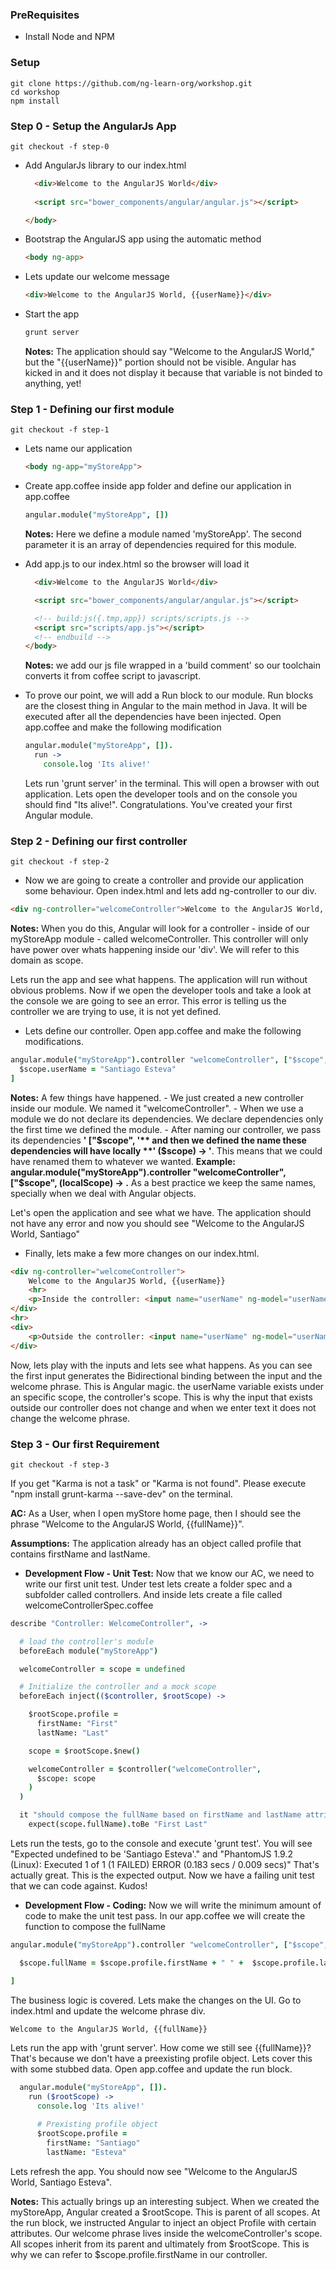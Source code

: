 ### PreRequisites

- Install Node and NPM

### Setup

    git clone https://github.com/ng-learn-org/workshop.git
    cd workshop
    npm install

### Step 0 - Setup the AngularJs App

    git checkout -f step-0

- Add AngularJs library to our index.html

    ``` html
      <div>Welcome to the AngularJS World</div>
      
      <script src="bower_components/angular/angular.js"></script>
    
    </body>
    ```

- Bootstrap the AngularJS app using the automatic method

    ``` html
    <body ng-app>
    ```

- Lets update our welcome message

    ``` html
    <div>Welcome to the AngularJS World, {{userName}}</div>
    ```

- Start the app

    ``` coffeescript
    grunt server
    ```

  **Notes:** The application should say "Welcome to the AngularJS World," but the "{{userName}}" portion should not be visible. Angular has kicked in and it does not display it because that variable is not binded to anything, yet!

### Step 1 - Defining our first module

    git checkout -f step-1

- Lets name our application

    ``` html
    <body ng-app="myStoreApp">
    ```

- Create app.coffee inside app folder and define our application in app.coffee

    ``` coffeescript
    angular.module("myStoreApp", [])
    ```

  **Notes:** Here we define a module named 'myStoreApp'. The second parameter it is an array of dependencies required for this module.

- Add app.js to our index.html so the browser will load it

    ``` html
      <div>Welcome to the AngularJS World</div>
   
      <script src="bower_components/angular/angular.js"></script>
   
      <!-- build:js({.tmp,app}) scripts/scripts.js -->
      <script src="scripts/app.js"></script>
      <!-- endbuild -->
    </body>
    ```

  **Notes:** we add our js file wrapped in a 'build comment' so our toolchain converts it from coffee script to javascript.

- To prove our point, we will add a Run block to our module. Run blocks are the closest thing in Angular to the main method in Java.
  It will be executed after all the dependencies have been injected. Open app.coffee and make the following modification

    ``` coffeescript
    angular.module("myStoreApp", []).
      run ->
        console.log 'Its alive!'
    ```

  Lets run 'grunt server' in the terminal. This will open a browser with out application. Lets open the developer tools and on the console you should find "Its alive!".
  Congratulations. You've created your first Angular module.

### Step 2 - Defining our first controller

    git checkout -f step-2

- Now we are going to create a controller and provide our application some behaviour. Open index.html and lets add ng-controller to our div.

 ``` html
 <div ng-controller="welcomeController">Welcome to the AngularJS World, {{userName}}</div>
 ```

 **Notes:** When you do this, Angular will look for a controller - inside of our myStoreApp module - called welcomeController. This controller will only have power over whats happening inside our 'div'. We will refer to this domain as scope.

 Lets run the app and see what happens. The application will run without obvious problems. Now if we open the developer tools and take a look at the console we are going to see an error. This error is telling us the controller we are trying to use, it is not yet defined.

 - Lets define our controller. Open app.coffee and make the following modifications.

 ``` coffeescript
 angular.module("myStoreApp").controller "welcomeController", ["$scope", ($scope) ->
   $scope.userName = "Santiago Esteva"
 ]
 ```

 **Notes:** A few things have happened.
    - We just created a new controller inside our module. We named it "welcomeController".
    - When we use a module we do not declare its dependencies. We declare dependencies only the first time we defined the module.
    - After naming our controller, we pass its dependencies **' ["$scope", '** and then we defined the name these dependencies will have locally **' ($scope) -> '**. This means that we could have renamed them to whatever we wanted. **Example:  angular.module("myStoreApp").controller "welcomeController", ["$scope", (localScope) -> .**
As a best practice we keep the same names, specially when we deal with Angular objects.

 Let's open the application and see what we have. The application should not have any error and now you should see "Welcome to the AngularJS World, Santiago"


- Finally, lets make a few more changes on our index.html.

 ``` html
 <div ng-controller="welcomeController">
     Welcome to the AngularJS World, {{userName}}
     <hr>
     <p>Inside the controller: <input name="userName" ng-model="userName"/></p>
 </div>
 <hr>
 <div>
     <p>Outside the controller: <input name="userName" ng-model="userName"/></p>
 </div>
 ```

 Now, lets play with the inputs and lets see what happens. As you can see the first input generates the Bidirectional binding between the input and the welcome phrase.
 This is Angular magic. the userName variable exists under an specific scope, the controller's scope. This is why the input that exists outside our controller does not change and when we enter text it does not change the welcome phrase.

### Step 3 - Our first Requirement

    git checkout -f step-3

 If you get "Karma is not a task" or "Karma is not found". Please execute "npm install grunt-karma --save-dev" on the terminal.

 **AC:** As a User, when I open myStore home page, then I should see the phrase "Welcome to the AngularJS World, {{fullName}}".

 **Assumptions:** The application already has an object called profile that contains firstName and lastName.

 - **Development Flow - Unit Test:** Now that we know our AC, we need to write our first unit test. Under test lets create a folder spec and a subfolder called controllers. And inside lets create a file called welcomeControllerSpec.coffee

  ``` coffeescript
  describe "Controller: WelcomeController", ->

    # load the controller's module
    beforeEach module("myStoreApp")

    welcomeController = scope = undefined

    # Initialize the controller and a mock scope
    beforeEach inject(($controller, $rootScope) ->

      $rootScope.profile =
        firstName: "First"
        lastName: "Last"

      scope = $rootScope.$new()

      welcomeController = $controller("welcomeController",
        $scope: scope
      )
    )

    it "should compose the fullName based on firstName and lastName attributes from prexisting profile object", ->
      expect(scope.fullName).toBe "First Last"
  ```

  Lets run the tests, go to the console and execute 'grunt test'. You will see "Expected undefined to be 'Santiago Esteva'." and "PhantomJS 1.9.2 (Linux): Executed 1 of 1 (1 FAILED) ERROR (0.183 secs / 0.009 secs)"
  That's actually great. This is the expected output. Now we have a failing unit test that we can code against. Kudos!

 - **Development Flow - Coding:** Now we will write the minimum amount of code to make the unit test pass. In our app.coffee we will create the function to compose the fullName

  ``` coffeescript
  angular.module("myStoreApp").controller "welcomeController", ["$scope", ($scope)->

    $scope.fullName = $scope.profile.firstName + " " +  $scope.profile.lastName

  ]
  ```

  The business logic is covered. Lets make the changes on the UI. Go to index.html and update the welcome phrase div.

  ``` html
  Welcome to the AngularJS World, {{fullName}}
  ```

  Lets run the app with 'grunt server'.
  How come we still see {{fullName}}? That's because we don't have a preexisting profile object. Lets cover this with some stubbed data. Open app.coffee and update the run block.

  ``` coffeescript
    angular.module("myStoreApp", []).
      run ($rootScope) ->
        console.log 'Its alive!'

        # Prexisting profile object
        $rootScope.profile =
          firstName: "Santiago"
          lastName: "Esteva"
  ```

  Lets refresh the app. You should now see "Welcome to the AngularJS World, Santiago Esteva".

  **Notes:** This actually brings up an interesting subject. When we created the myStoreApp, Angular created a $rootScope. This is parent of all scopes. At the run block, we instructed Angular to inject an object Profile with certain attributes.
  Our welcome phrase lives inside the welcomeController's scope. All scopes inherit from its parent and ultimately from $rootScope. This is why we can refer to $scope.profile.firstName in our controller.




























